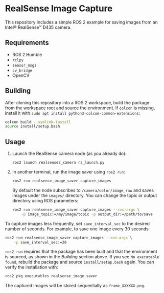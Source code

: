 # RealSense Image Capture

This repository includes a simple ROS 2 example for saving images from an Intel® RealSense™ D435 camera.

## Requirements
- ROS 2 Humble
- `rclpy`
- `sensor_msgs`
- `cv_bridge`
- OpenCV

## Building

After cloning this repository into a ROS 2 workspace, build the package from the
workspace root and source the environment. If `colcon` is missing, install it
with `sudo apt install python3-colcon-common-extensions`:

```bash
colcon build --symlink-install
source install/setup.bash
```

## Usage
1. Launch the RealSense camera node (as you already do):
   ```bash
   ros2 launch realsense2_camera rs_launch.py
   ```
2. In another terminal, run the image saver using `ros2 run`:
   ```bash
   ros2 run realsense_image_saver capture_images
   ```
   By default the node subscribes to `/camera/color/image_raw` and saves images under the `images/` directory. You can change the topic or output directory using ROS parameters:
   ```bash
   ros2 run realsense_image_saver capture_images --ros-args \
       -p image_topic:=/my/image/topic -p output_dir:=/path/to/save
   ```

To capture images less frequently, set `save_interval_sec` to the desired number
of seconds. For example, to save one image every 30 seconds:

```bash
ros2 run realsense_image_saver capture_images --ros-args \
    -p save_interval_sec:=30
```

`ros2 run` requires that the package has been built and that the environment
is sourced, as shown in the *Building* section above. If you see `No executable
found`, rebuild the package and source `install/setup.bash` again. You can
verify the installation with:

```bash
ros2 pkg executables realsense_image_saver
```

The captured images will be stored sequentially as `frame_XXXXXX.png`.
